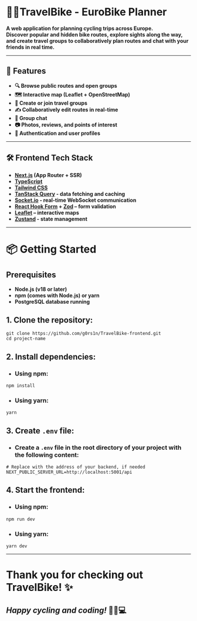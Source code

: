 # 🚴‍♂️TravelBike - EuroBike Planner

**A web application for planning cycling trips across Europe.  
Discover popular and hidden bike routes, explore sights along the way, and create travel groups to collaboratively plan routes and chat with your friends in real time.**

---

## 🚀 Features

- **🔍 Browse public routes and open groups**
- **🗺️ Interactive map (Leaflet + OpenStreetMap)**
- **👥 Create or join travel groups**
- **✍️ Collaboratively edit routes in real-time**
- **💬 Group chat**
- **📷 Photos, reviews, and points of interest**
- **🔐 Authentication and user profiles**

---

## 🛠️ Frontend Tech Stack

- **[Next.js](https://nextjs.org/) (App Router + SSR)**
- **[TypeScript](https://www.typescriptlang.org/)**
- **[Tailwind CSS](https://tailwindcss.com/)**
- **[TanStack Query](https://tanstack.com/query/latest) - data fetching and caching** 
- **[Socket.io](https://socket.io/) - real-time WebSocket communication** 
- **[React Hook Form](https://react-hook-form.com/) + [Zod](https://zod.dev/) – form validation**
- **[Leaflet](https://leafletjs.com/) – interactive maps**
- **[Zustand](https://zustand-demo.pmnd.rs/) - state management**

---

# 📦 Getting Started

## Prerequisites
- **Node.js (v18 or later)**
- **npm (comes with Node.js) or yarn**
- **PostgreSQL database running**

## 1. Clone the repository:

```
git clone https://github.com/g0rs1n/TravelBike-frontend.git
cd project-name
```

## 2. Install dependencies:

- ### Using npm:

```
npm install
```
- ### Using yarn:

```
yarn
```

## 3. Create `.env` file:

- ### Create a `.env` file in the root directory of your project with the following content:

```
# Replace with the address of your backend, if needed
NEXT_PUBLIC_SERVER_URL=http://localhost:5001/api

```

## 4. Start the frontend:

- ### Using npm:

```
npm run dev
```
- ### Using yarn:

```
yarn dev
```

---

# Thank you for checking out TravelBike! ✨

## **_Happy cycling and coding!_** 🚴‍♂️💻